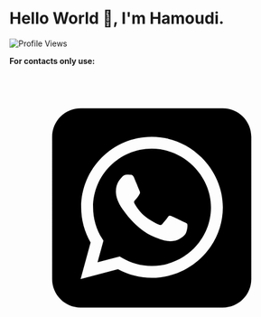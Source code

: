 <h1>Hello World 👋, I'm Hamoudi.</h1>
</div>

![Profile Views](https://img.shields.io/badge/Profile%20Views-173-blue)

**For contacts only use:**
<svg xmlns="http://www.w3.org/2000/svg" viewBox="0 0 640 640"><!--!Font Awesome Free v7.0.0 by @fontawesome - https://fontawesome.com License - https://fontawesome.com/license/free Copyright 2025 Fonticons, Inc.--><path d="M188.1 318.6C188.1 343.5 195.1 367.8 208.3 388.7L211.4 393.7L198.1 442.3L248 429.2L252.8 432.1C273 444.1 296.2 450.5 319.9 450.5L320 450.5C392.6 450.5 453.3 391.4 453.3 318.7C453.3 283.5 438.1 250.4 413.2 225.5C388.2 200.5 355.2 186.8 320 186.8C247.3 186.8 188.2 245.9 188.1 318.6zM370.8 394C358.2 395.9 348.4 394.9 323.3 384.1C286.5 368.2 261.5 332.6 256.4 325.4C256 324.8 255.7 324.5 255.6 324.3C253.6 321.7 239.4 302.8 239.4 283.3C239.4 264.9 248.4 255.4 252.6 251C252.9 250.7 253.1 250.5 253.3 250.2C256.9 246.2 261.2 245.2 263.9 245.2C266.5 245.2 269.2 245.2 271.5 245.3L272.3 245.3C274.6 245.3 277.5 245.3 280.4 252.1C281.6 255 283.4 259.4 285.3 263.9C288.6 271.9 292 280.2 292.6 281.5C293.6 283.5 294.3 285.8 292.9 288.4C289.5 295.2 286 298.8 283.6 301.4C280.5 304.6 279.1 306.1 281.3 310C296.6 336.3 311.9 345.4 335.2 357.1C339.2 359.1 341.5 358.8 343.8 356.1C346.1 353.5 353.7 344.5 356.3 340.6C358.9 336.6 361.6 337.3 365.2 338.6C368.8 339.9 388.3 349.5 392.3 351.5C393.1 351.9 393.8 352.2 394.4 352.5C397.2 353.9 399.1 354.8 399.9 356.1C400.8 358 400.8 366 397.5 375.2C394.2 384.5 378.4 392.9 370.8 394zM544 160C544 124.7 515.3 96 480 96L160 96C124.7 96 96 124.7 96 160L96 480C96 515.3 124.7 544 160 544L480 544C515.3 544 544 515.3 544 480L544 160zM244.1 457.9L160 480L182.5 397.8C168.6 373.8 161.3 346.5 161.3 318.5C161.4 231.1 232.5 160 319.9 160C362.3 160 402.1 176.5 432.1 206.5C462 236.5 480 276.3 480 318.7C480 406.1 407.3 477.2 319.9 477.2C293.3 477.2 267.2 470.5 244.1 457.9z"/></svg>
